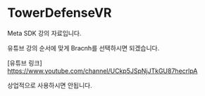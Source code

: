 # TowerDefenseVR
Meta SDK 강의 자료입니다.

유튜브 강의 순서에 맞게 Bracnh를 선택하시면 되겠습니다.

[유튜브 링크]
https://www.youtube.com/channel/UCkp5JSpNjJTkGU87hecrlpA

상업적으로 사용하시면 안됩니다.
